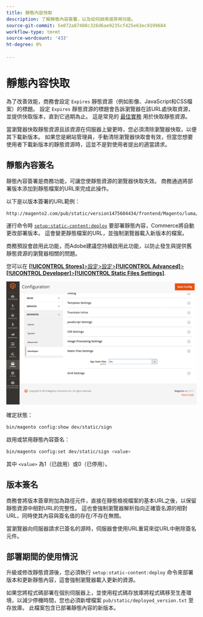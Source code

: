 ```yaml
---
title: 靜態內容快取
description: 了解靜態內容簽署，以及如何啟用或停用功能。
source-git-commit: 5e072a87480c326d6ae9235cf425e63ec9199684
workflow-type: tm+mt
source-wordcount: '433'
ht-degree: 0%

---
```


# 靜態內容快取

為了改善效能，商務會設定 `Expires` 靜態資源（例如影像、JavaScript和CSS檔案）的標題。
設定 `Expires` 靜態資源的標題會告訴瀏覽器在該URL處快取資源，並提供快取版本，直到它過期為止。
這是常見的 [最佳實務](https://developer.yahoo.com/performance/rules.html#expires=) 用於快取靜態資源。

當瀏覽器快取靜態資源且該資源在伺服器上變更時，您必須清除瀏覽器快取，以便其下載新版本。
如果您是網站管理員，手動清除瀏覽器快取會有效，但當您想要使用者下載新版本的靜態資源時，這並不是對使用者提出的適當請求。

## 靜態內容簽名

靜態內容簽署是商務功能，可讓您使靜態資源的瀏覽器快取失效。
商務通過將部署版本添加到靜態檔案的URL來完成此操作。

以下是以版本簽署的URL範例：

```terminal
http://magento2.com/pub/static/version1475604434/frontend/Magento/luma/en_US/images/logo.svg
```

運行命令時 [`setup:static-content:deploy`](../cli/static-view-file-deployment.md) 要部署靜態內容，Commerce將自動更改部署版本。
這會變更靜態檔案的URL，並強制瀏覽器載入新版本的檔案。

商務預設會啟用此功能，而Adobe建議您持續啟用此功能，以防止發生與提供舊靜態資源的瀏覽器相關的問題。

您可以在 [**[!UICONTROL Stores]**>設定>設定>**[!UICONTROL Advanced]**>**[!UICONTROL Developer]**>**[!UICONTROL Static Files Settings]**](https://docs.magento.com/user-guide/system/static-file-signature.html).

![靜態檔案設定](../../assets/configuration/static-files-settings.png)

確定狀態：

```bash
bin/magento config:show dev/static/sign
```

啟用或禁用靜態內容簽名：

```bash
bin/magento config:set dev/static/sign <value>
```

其中 `<value>` 為1（已啟用）或0（已停用）。

## 版本簽名

商務會將版本簽章附加為路徑元件，直接在靜態檢視檔案的基本URL之後，以保留靜態資源中相對URL的完整性。
這也會強制瀏覽器解析指向正確簽名源的相對URL，同時使其內容與簽名值的存在/不存在無關。

當瀏覽器向伺服器請求已簽名的源時，伺服器會使用URL重寫來從URL中刪除簽名元件。

## 部署期間的使用情況

升級或修改靜態資源後，您必須執行 `setup:static-content:deploy` 命令來部署版本和更新靜態內容，這會強制瀏覽器載入更新的資源。

如果您將程式碼部署在個別伺服器上，並使用程式碼存放庫將程式碼移至生產環境，以減少停機時間，您也必須新增檔案 `pub/static/deployed_version.txt` 至存放庫。
此檔案包含已部署靜態內容的新版本。
